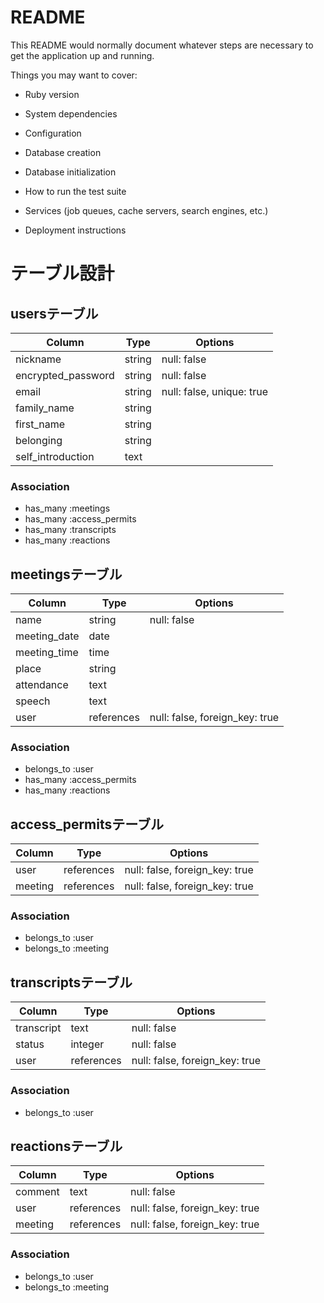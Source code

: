 # README

This README would normally document whatever steps are necessary to get the
application up and running.

Things you may want to cover:

* Ruby version

* System dependencies

* Configuration

* Database creation

* Database initialization

* How to run the test suite

* Services (job queues, cache servers, search engines, etc.)

* Deployment instructions

# テーブル設計

## usersテーブル
|Column            |Type  |Options                  |
|------------------|------|-------------------------|
|nickname          |string|null: false              |
|encrypted_password|string|null: false              |
|email             |string|null: false, unique: true|
|family_name       |string|                         |
|first_name        |string|                         |
|belonging         |string|                         |
|self_introduction |text  |                         |

### Association
- has_many :meetings
- has_many :access_permits
- has_many :transcripts
- has_many :reactions

## meetingsテーブル
|Column      |Type      |Options                       |
|------------|----------|------------------------------|
|name        |string    |null: false                   |
|meeting_date|date      |                              |
|meeting_time|time      |                              |
|place       |string    |                              |
|attendance  |text      |                              |
|speech      |text      |                              |
|user        |references|null: false, foreign_key: true|

### Association
- belongs_to :user
- has_many :access_permits
- has_many :reactions

## access_permitsテーブル
|Column |Type      |Options                       |
|-------|----------|------------------------------|
|user   |references|null: false, foreign_key: true|
|meeting|references|null: false, foreign_key: true|

### Association
- belongs_to :user
- belongs_to :meeting

## transcriptsテーブル
|Column    |Type      |Options                       |
|----------|----------|------------------------------|
|transcript|text      |null: false                   |
|status    |integer   |null: false                   |
|user      |references|null: false, foreign_key: true|

### Association
- belongs_to :user

## reactionsテーブル
|Column |Type      |Options                       |
|-------|----------|------------------------------|
|comment|text      |null: false                   |
|user   |references|null: false, foreign_key: true|
|meeting|references|null: false, foreign_key: true|

### Association
- belongs_to :user
- belongs_to :meeting
